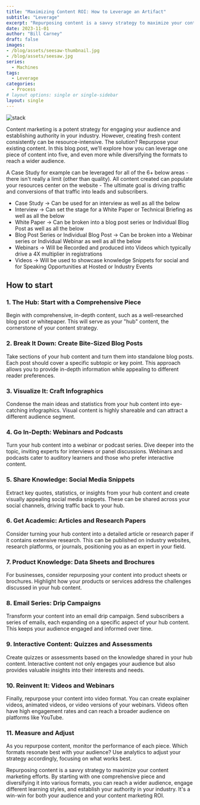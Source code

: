 ```yaml
---
title: "Maximizing Content ROI: How to Leverage an Artifact"
subtitle: "Leverage"
excerpt: "Repurposing content is a savvy strategy to maximize your content marketing efforts."
date: 2023-11-01
author: "Bill Carney"
draft: false
images:
- /blog/assets/seesaw-thumbnail.jpg
- /blog/assets/seesaw.jpg
series:
  - Machines
tags:
  - Leverage
categories:
  - Process
# layout options: single or single-sidebar
layout: single
---
```


![stack](/blog/assets/seesaw.jpg)

Content marketing is a potent strategy for engaging your audience and establishing authority in your industry. However, creating fresh content consistently can be resource-intensive. The solution? Repurpose your existing content. In this blog post, we'll explore how you can leverage one piece of content into five, and even more while diversifying the formats to reach a wider audience.

A Case Study for example can be leveraged for all of the 6+ below areas - there isn't really a limit (other than quality). All content created can populate your resources center on the website - The ultimate goal is driving traffic and conversions of that traffic into leads and subscribers.

- Case Study -> Can be used for an interview as well as all the below
- Interview -> Can set the stage for a White Paper or Technical Briefing as well as all the below
- White Paper -> Can be broken into a blog post series or Individual Blog Post as well as all the below
- Blog Post Series or Individual Blog Post -> Can be broken into a Webinar series or Individual Webinar as well as all the below
- Webinars -> Will be Recorded and produced into Videos which typically drive a 4X multiplier in registrations
- Videos -> Will be used to showcase knowledge Snippets for social and for Speaking Opportunities at Hosted or Industry Events

## How to start

### 1. The Hub: Start with a Comprehensive Piece
Begin with comprehensive, in-depth content, such as a well-researched blog post or whitepaper. This will serve as your "hub" content, the cornerstone of your content strategy.

### 2. Break It Down: Create Bite-Sized Blog Posts
Take sections of your hub content and turn them into standalone blog posts. Each post should cover a specific subtopic or key point. This approach allows you to provide in-depth information while appealing to different reader preferences.

### 3. Visualize It: Craft Infographics
Condense the main ideas and statistics from your hub content into eye-catching infographics. Visual content is highly shareable and can attract a different audience segment.

### 4. Go In-Depth: Webinars and Podcasts
Turn your hub content into a webinar or podcast series. Dive deeper into the topic, inviting experts for interviews or panel discussions. Webinars and podcasts cater to auditory learners and those who prefer interactive content.

### 5. Share Knowledge: Social Media Snippets
Extract key quotes, statistics, or insights from your hub content and create visually appealing social media snippets. These can be shared across your social channels, driving traffic back to your hub.

### 6. Get Academic: Articles and Research Papers
Consider turning your hub content into a detailed article or research paper if it contains extensive research. This can be published on industry websites, research platforms, or journals, positioning you as an expert in your field.

### 7. Product Knowledge: Data Sheets and Brochures
For businesses, consider repurposing your content into product sheets or brochures. Highlight how your products or services address the challenges discussed in your hub content.

### 8. Email Series: Drip Campaigns
Transform your content into an email drip campaign. Send subscribers a series of emails, each expanding on a specific aspect of your hub content. This keeps your audience engaged and informed over time.

### 9. Interactive Content: Quizzes and Assessments
Create quizzes or assessments based on the knowledge shared in your hub content. Interactive content not only engages your audience but also provides valuable insights into their interests and needs.

### 10. Reinvent It: Videos and Webinars
Finally, repurpose your content into video format. You can create explainer videos, animated videos, or video versions of your webinars. Videos often have high engagement rates and can reach a broader audience on platforms like YouTube.

### 11. Measure and Adjust
As you repurpose content, monitor the performance of each piece. Which formats resonate best with your audience? Use analytics to adjust your strategy accordingly, focusing on what works best.

Repurposing content is a savvy strategy to maximize your content marketing efforts. By starting with one comprehensive piece and diversifying it into various formats, you can reach a wider audience, engage different learning styles, and establish your authority in your industry. It's a win-win for both your audience and your content marketing ROI.
